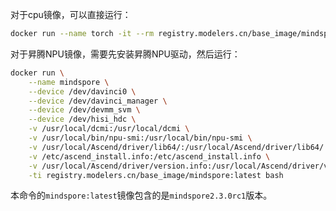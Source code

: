 对于cpu镜像，可以直接运行：

```bash
docker run --name torch -it --rm registry.modelers.cn/base_image/mindspore:openeuler-python3.8-mindspore2.3.0rc1 bash
```

对于昇腾NPU镜像，需要先安装昇腾NPU驱动，然后运行：
```bash
docker run \
    --name mindspore \
    --device /dev/davinci0 \
    --device /dev/davinci_manager \
    --device /dev/devmm_svm \
    --device /dev/hisi_hdc \
    -v /usr/local/dcmi:/usr/local/dcmi \
    -v /usr/local/bin/npu-smi:/usr/local/bin/npu-smi \
    -v /usr/local/Ascend/driver/lib64/:/usr/local/Ascend/driver/lib64/ \
    -v /etc/ascend_install.info:/etc/ascend_install.info \
    -v /usr/local/Ascend/driver/version.info:/usr/local/Ascend/driver/version.info \
    -ti registry.modelers.cn/base_image/mindspore:latest bash
```

本命令的`mindspore:latest`镜像包含的是`mindspore2.3.0rc1`版本。
